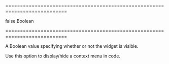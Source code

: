 ===========================================================================
<!--default-->false<!--/default-->
<!--type-->Boolean<!--/type-->
===========================================================================

<!--shortDescription-->
A Boolean value specifying whether or not the widget is visible.
<!--/shortDescription-->

<!--fullDescription-->
Use this option to display/hide a context menu in code.


<!--/fullDescription-->